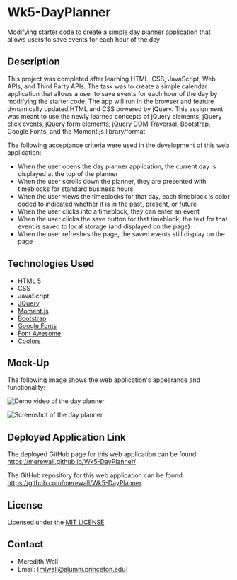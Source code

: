 # Wk5-DayPlanner
Modifying starter code to create a simple day planner application that allows users to save events for each hour of the day
## Description
This project was completed after learning HTML, CSS, JavaScript, Web APIs, and Third Party APIs. The task was to create a simple calendar application that allows a user to save events for each hour of the day by modifying the starter code. The app will run in the browser and feature dynamically updated HTML and CSS powered by jQuery. This assignment was meant to use the newly learned concepts of jQuery elements, jQuery click events, jQuery form elements, jQuery DOM Traversal, Bootstrap, Google Fonts, and the Moment.js library/format.

The following acceptance criteria were used in the development of this web application:

* When the user opens the day planner application, the current day is displayed at the top of the planner
* When the user scrolls down the planner, they are presented with timeblocks for standard business hours
* When the user views the timeblocks for that day, each timeblock is color coded to indicated whether it is in the past, present, or future
* When the user clicks into a timeblock, they can enter an event
* When the user clicks the save button for that timeblock, the text for that event is saved to local storage (and displayed on the page)
* When the user refreshes the page, the saved events still display on the page

## Technologies Used
* HTML 5
* CSS
* JavaScript
* [JQuery](https://ajax.googleapis.com/ajax/libs/jquery/3.5.1/jquery.min.js)
* [Moment.js](https://cdnjs.cloudflare.com/ajax/libs/moment.js/2.29.1/moment.min.js)
* [Bootstrap](https://stackpath.bootstrapcdn.com/bootstrap/4.3.1/css/bootstrap.min.css)
* [Google Fonts](https://fonts.google.com/)
* [Font Awesome](https://use.fontawesome.com/releases/v5.8.1/css/all.css)
* [Coolors](https://coolors.co/*/)
## Mock-Up
The following image shows the web application's appearance and functionality:

![Demo video of the day planner](https://github.com/merewall/Wk5-DayPlanner/blob/main/Assets/Images/day-planner-demo.gif)  

![Screenshot of the day planner](https://github.com/merewall/Wk5-DayPlanner/blob/main/Assets/Images/day-planner-screenshot/PNG) 

## Deployed Application Link

The deployed GitHub page for this web application can be found: 
https://merewall.github.io/Wk5-DayPlanner/

The GitHub repository for this web application can be found:
https://github.com/merewall/Wk5-DayPlanner

## License

Licensed under the [MIT LICENSE](https://github.com/merewall/Wk5-DayPlanner/blob/main/LICENSE)

## Contact

* Meredith Wall
* Email: [mlwall@alumni.princeton.edu]